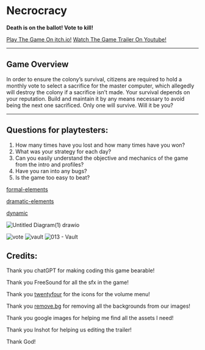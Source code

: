 # Necrocracy

**Death is on the ballot! Vote to kill!**

[Play The Game On itch.io!](https://necrocracy.itch.io/necrocracy-enter-the-ballot)
[Watch The Game Trailer On Youtube!](https://youtu.be/0DNfT_C36d4)


---

## Game Overview

In order to ensure the colony’s survival, citizens are required to hold a monthly vote to select a sacrifice for the master computer, which allegedly will destroy the colony if a sacrifice isn’t made. Your survival depends on your reputation. Build and maintain it by any means necessary to avoid being the next one sacrificed. Only one will survive. Will it be you?

---
## Questions for playtesters:
1) How many times have you lost and how many times have you won?
2) What was your strategy for each day?
3) Can you easily understand the objective and mechanics of the game from the intro and profiles?
4) Have you ran into any bugs?
5) Is the game too easy to beat?

[formal-elements](https://github.com/Gamedev-Projects-2025/Necrocracy/blob/main/formal-elements.md)

[dramatic-elements](https://github.com/Gamedev-Projects-2025/Necrocracy/blob/main/dramatic-elements.md)

[dynamic](https://github.com/Gamedev-Projects-2025/Necrocracy-Enter-the-ballot/blob/main/dynamic.md)

![Untitled Diagram(1) drawio](https://github.com/user-attachments/assets/7f44f92e-6f9f-4ffa-a2ae-be0ca83bb63e)

![vote](https://github.com/user-attachments/assets/8a491e2f-a35a-44d5-887d-50a59091e901)
![vault](https://github.com/user-attachments/assets/7cf529f4-fc91-4650-a01b-bbb158bd9b32)
![013 - Vault](https://github.com/user-attachments/assets/16199b94-3fbe-4390-b212-48e203174fc9)

## Credits:
Thank you chatGPT for making coding this game bearable!

Thank you FreeSound for all the sfx in the game!

Thank you [twentyfour](https://www.flaticon.com/authors/twentyfour) for the icons for the volume menu!

Thank you [remove.bg](https://www.remove.bg/) for removing all the backgrounds from our images!

Thank you google images for helping me find all the assets I need!

Thank you Inshot for helping us editing the trailer!

Thank God!
